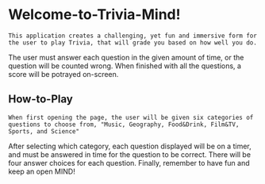 # Welcome-to-Trivia-Mind!

    This application creates a challenging, yet fun and immersive form for the user to play Trivia, that will grade you based on how well you do.
The user must answer each question in the given amount of time, or the question will be counted wrong.
When finished with all the questions, a score will be potrayed on-screen.

## How-to-Play

    When first opening the page, the user will be given six categories of questions to choose from, "Music, Geography, Food&Drink, Film&TV, Sports, and Science"
After selecting which category, each question displayed will be on a timer, and must be answered in time for the question to be correct. There will be four answer choices for each question.
Finally, remember to have fun and keep an open MIND!
